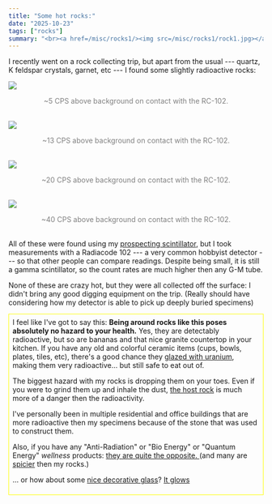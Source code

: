 ```yaml
---
title: "Some hot rocks:"
date: "2025-10-23"
tags: ["rocks"]
summary: "<br><a href=/misc/rocks1/><img src=/misc/rocks1/rock1.jpg></a>"
---
```


I recently went on a rock collecting trip, but apart from the usual --- quartz, K feldspar crystals, garnet, etc --- I found some slightly radioactive rocks:

![](/misc/rocks1/rock1.jpg)
<center style="color: gray">~5 CPS above background on contact with the RC-102.</center>
<br>

![](/misc/rocks1/rock3.jpg)
<center style="color: gray">~13 CPS above background on contact with the RC-102.</center>
<br>

![](/misc/rocks1/rock2.jpg)
<center style="color: gray">~20 CPS above background on contact with the RC-102.</center>
<br>

![](/misc/rocks1/rock4.jpg)
<center style="color: gray">~40 CPS above background on contact with the RC-102.</center>
<br>

All of these were found using my [prospecting scintillator](/projects/ludlum3/), but I took measurements with a Radiacode 102 --- a very common hobbyist detector --- so that other people can compare readings. 
Despite being small, it is still a gamma scintillator, so the count rates are much higher then any G-M tube. 

None of these are crazy hot, but they were all collected off the surface:
I didn't bring any good digging equipment on the trip.
(Really should have considering how my detector is able to pick up deeply buried specimens)

<div style="border: 1px yellow solid; padding: 0.5em;">
I feel like I've got to say this: <b>Being around rocks like this poses absolutely no hazard to your health.</b>
Yes, they are detectably radioactive, but so are bananas and that nice granite countertop in your kitchen. 
If you have any old and colorful ceramic items (cups, bowls, plates, tiles, etc), there's a good chance they <a href=https://www.orau.org/health-physics-museum/collection/consumer/ceramics/fiestaware.html>glazed with uranium</a>, making them very radioactive...
but still safe to eat out of.

The biggest hazard with my rocks is dropping them on your toes.
Even if you were to grind them up and inhale the dust, [the host rock](https://en.wikipedia.org/wiki/Silicosis)
is much more of a danger then the radioactivity. 

I've personally been in multiple residential and office buildings that are more radioactive then my specimens because of the stone that was used to construct them. 

Also, if you have any "Anti-Radiation" or "Bio Energy" or "Quantum Energy" *wellness* products:
[they are quite the opposite. ](https://www.youtube.com/watch?v=C7TwBUxxIC0) (and many are [spicier](https://www.youtube.com/watch?v=3BA5bw1EV5I) then my rocks.)

... or how about some [nice decorative glass](https://bcv.glass/collections/uranium-tableware)? [It glows](https://www.orau.org/health-physics-museum/collection/consumer/glass/vaseline-uranium-glass.html)
</div>
